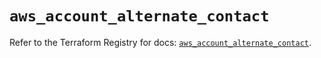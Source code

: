 # `aws_account_alternate_contact`

Refer to the Terraform Registry for docs: [`aws_account_alternate_contact`](https://registry.terraform.io/providers/hashicorp/aws/5.44.0/docs/resources/account_alternate_contact).

